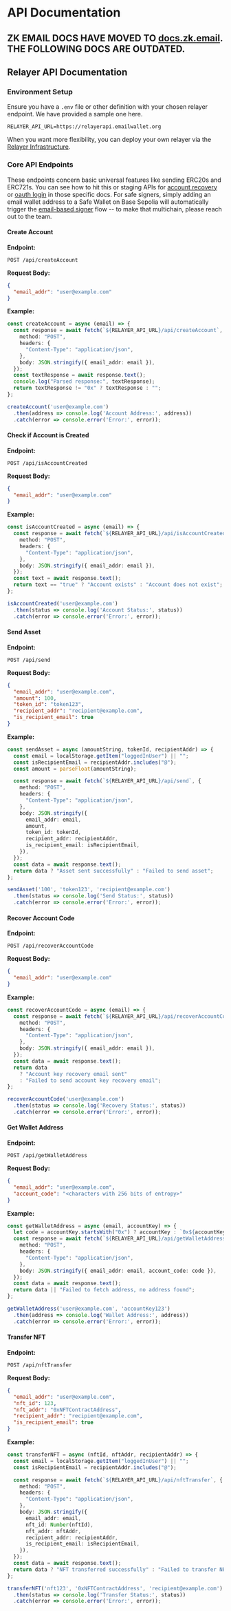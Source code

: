 # API Documentation

## ZK EMAIL DOCS HAVE MOVED TO [docs.zk.email](https://docs.zk.email). THE FOLLOWING DOCS ARE OUTDATED.

## Relayer API Documentation

### Environment Setup

Ensure you have a `.env` file or other definition with your chosen relayer endpoint. We have provided a sample one here.

```
RELAYER_API_URL=https://relayerapi.emailwallet.org
```

When you want more flexibility, you can deploy your own relayer via the [Relayer Infrastructure](relayer-infrastructure.md).

### Core API Endpoints

These endpoints concern basic universal features like sending ERC20s and ERC721s. You can see how to hit this or staging APIs for [account recovery](../account-recovery/relayer-api.md) or [oauth login](../login-with-zk-email-oauth-api/) in those specific docs. For safe signers, simply adding an email wallet address to a Safe Wallet on Base Sepolia will automatically trigger the [email-based signer](https://prove.email/docs/2fa) flow -- to make that multichain, please reach out to the team.

#### Create Account

**Endpoint:**

```
POST /api/createAccount
```

**Request Body:**

```json
{
  "email_addr": "user@example.com"
}
```

**Example:**

```typescript
const createAccount = async (email) => {
  const response = await fetch(`${RELAYER_API_URL}/api/createAccount`, {
    method: "POST",
    headers: {
      "Content-Type": "application/json",
    },
    body: JSON.stringify({ email_addr: email }),
  });
  const textResponse = await response.text();
  console.log("Parsed response:", textResponse);
  return textResponse != "0x" ? textResponse : "";
};

createAccount('user@example.com')
  .then(address => console.log('Account Address:', address))
  .catch(error => console.error('Error:', error));
```

#### Check if Account is Created

**Endpoint:**

```
POST /api/isAccountCreated
```

**Request Body:**

```json
{
  "email_addr": "user@example.com"
}
```

**Example:**

```typescript
const isAccountCreated = async (email) => {
  const response = await fetch(`${RELAYER_API_URL}/api/isAccountCreated`, {
    method: "POST",
    headers: {
      "Content-Type": "application/json",
    },
    body: JSON.stringify({ email_addr: email }),
  });
  const text = await response.text();
  return text == "true" ? "Account exists" : "Account does not exist";
};

isAccountCreated('user@example.com')
  .then(status => console.log('Account Status:', status))
  .catch(error => console.error('Error:', error));
```

#### Send Asset

**Endpoint:**

```
POST /api/send
```

**Request Body:**

```json
{
  "email_addr": "user@example.com",
  "amount": 100,
  "token_id": "token123",
  "recipient_addr": "recipient@example.com",
  "is_recipient_email": true
}
```

**Example:**

```typescript
const sendAsset = async (amountString, tokenId, recipientAddr) => {
  const email = localStorage.getItem("loggedInUser") || "";
  const isRecipientEmail = recipientAddr.includes("@");
  const amount = parseFloat(amountString);

  const response = await fetch(`${RELAYER_API_URL}/api/send`, {
    method: "POST",
    headers: {
      "Content-Type": "application/json",
    },
    body: JSON.stringify({
      email_addr: email,
      amount,
      token_id: tokenId,
      recipient_addr: recipientAddr,
      is_recipient_email: isRecipientEmail,
    }),
  });
  const data = await response.text();
  return data ? "Asset sent successfully" : "Failed to send asset";
};

sendAsset('100', 'token123', 'recipient@example.com')
  .then(status => console.log('Send Status:', status))
  .catch(error => console.error('Error:', error));
```

#### Recover Account Code

**Endpoint:**

```
POST /api/recoverAccountCode
```

**Request Body:**

```json
{
  "email_addr": "user@example.com"
}
```

**Example:**

```typescript
const recoverAccountCode = async (email) => {
  const response = await fetch(`${RELAYER_API_URL}/api/recoverAccountCode`, {
    method: "POST",
    headers: {
      "Content-Type": "application/json",
    },
    body: JSON.stringify({ email_addr: email }),
  });
  const data = await response.text();
  return data
    ? "Account key recovery email sent"
    : "Failed to send account key recovery email";
};

recoverAccountCode('user@example.com')
  .then(status => console.log('Recovery Status:', status))
  .catch(error => console.error('Error:', error));
```

#### Get Wallet Address

**Endpoint:**

```
POST /api/getWalletAddress
```

**Request Body:**

```json
{
  "email_addr": "user@example.com",
  "account_code": "<characters with 256 bits of entropy>"
}
```

**Example:**

```typescript
const getWalletAddress = async (email, accountKey) => {
  let code = accountKey.startsWith("0x") ? accountKey : `0x${accountKey}`;
  const response = await fetch(`${RELAYER_API_URL}/api/getWalletAddress`, {
    method: "POST",
    headers: {
      "Content-Type": "application/json",
    },
    body: JSON.stringify({ email_addr: email, account_code: code }),
  });
  const data = await response.text();
  return data || "Failed to fetch address, no address found";
};

getWalletAddress('user@example.com', 'accountKey123')
  .then(address => console.log('Wallet Address:', address))
  .catch(error => console.error('Error:', error));
```

#### Transfer NFT

**Endpoint:**

```
POST /api/nftTransfer
```

**Request Body:**

```json
{
  "email_addr": "user@example.com",
  "nft_id": 123,
  "nft_addr": "0xNFTContractAddress",
  "recipient_addr": "recipient@example.com",
  "is_recipient_email": true
}
```

**Example:**

```typescript
const transferNFT = async (nftId, nftAddr, recipientAddr) => {
  const email = localStorage.getItem("loggedInUser") || "";
  const isRecipientEmail = recipientAddr.includes("@");

  const response = await fetch(`${RELAYER_API_URL}/api/nftTransfer`, {
    method: "POST",
    headers: {
      "Content-Type": "application/json",
    },
    body: JSON.stringify({
      email_addr: email,
      nft_id: Number(nftId),
      nft_addr: nftAddr,
      recipient_addr: recipientAddr,
      is_recipient_email: isRecipientEmail,
    }),
  });
  const data = await response.text();
  return data ? "NFT transferred successfully" : "Failed to transfer NFT";
};

transferNFT('nft123', '0xNFTContractAddress', 'recipient@example.com')
  .then(status => console.log('Transfer Status:', status))
  .catch(error => console.error('Error:', error));
```
